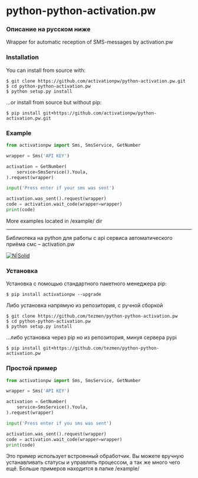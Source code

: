 # python-python-activation.pw


### Описание на русском ниже

Wrapper for automatic reception of SMS-messages by activation.pw

### Installation
You can install from source with:
```
$ git clone https://github.com/activationpw/python-activation.pw.git
$ cd python-python-activation.pw
$ python setup.py install
```
...or install from source but without pip:
```
$ pip install git+https://github.com/activationpw/python-activation.pw.git
```
### Example
```python
from activationpw import Sms, SmsService, GetNumber

wrapper = Sms('API KEY')

activation = GetNumber(
	service=SmsService().Youla,
).request(wrapper)

input('Press enter if your sms was sent')

activation.was_sent().request(wrapper)
code = activation.wait_code(wrapper=wrapper)
print(code)
```
More examples located in /example/ dir

----
Библиотека на python для работы с api сервиса автоматического приёма смс – activation.pw

[![N|Solid](https://img.shields.io/pypi/pyversions/activationpw.svg)](https://pypi.python.org/pypi/activationpw)

### Установка
Установка с помощью стандартного пакетного менеджера pip:
```
$ pip install activationpw --upgrade
```
Либо установка напрямую из репозитория, с ручной сборкой
```
$ git clone https://github.com/tezmen/python-python-activation.pw
$ cd python-python-activation.pw
$ python setup.py install
```
...либо установка через pip но из репозитория, минуя сервера pypi
```
$ pip install git+https://github.com/tezmen/python-python-activation.pw
```
### Простой пример
```python
from activationpw import Sms, SmsService, GetNumber

wrapper = Sms('API KEY')

activation = GetNumber(
	service=SmsService().Youla,
).request(wrapper)

input('Press enter if you sms was sent')

activation.was_sent().request(wrapper)
code = activation.wait_code(wrapper=wrapper)
print(code)
```
Это пример использует встроенный обработчик. Вы можете вручную устанавливать статусы и управлять процессом, а так же много чего ещё.
Больше примеров находится в папке /example/
